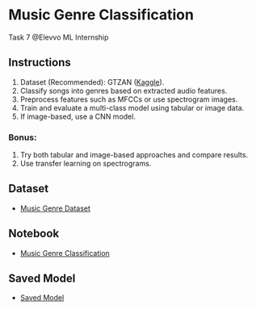 # Music Genre Classification
Task 7 @Elevvo ML Internship

## Instructions
1. Dataset (Recommended): GTZAN ([Kaggle](https://www.kaggle.com/)).
2. Classify songs into genres based on extracted audio features.
3. Preprocess features such as MFCCs or use spectrogram images.
4. Train and evaluate a multi-class model using tabular or image data.
5. If image-based, use a CNN model.

### Bonus:
1. Try both tabular and image-based approaches and compare results.
2. Use transfer learning on spectrograms.

## Dataset
- [Music Genre Dataset](https://www.kaggle.com/datasets/andradaolteanu/gtzan-dataset-music-genre-classification)

## Notebook
- [Music Genre Classification](https://github.com/Asma-Nasr/Music-Genre-Classification/blob/main/music_genre_classification.ipynb)

## Saved Model
- [Saved Model](https://github.com/Asma-Nasr/Music-Genre-Classification/tree/main/Saved%20Model)
